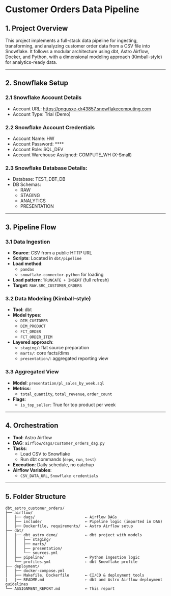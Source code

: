 # Customer Orders Data Pipeline

## 1. Project Overview

This project implements a full-stack data pipeline for ingesting, transforming, and analyzing customer order data from a CSV file into Snowflake. It follows a modular architecture using dbt, Astro Airflow, Docker, and Python, with a dimensional modeling approach (Kimball-style) for analytics-ready data.

---

## 2. Snowflake Setup

### 2.1 Snowflake Account Details
- Account URL: https://pnqusxe-dr43857.snowflakecomputing.com
- Account Type: Trial (Demo)

### 2.2 Snowflake Account Credentials
- Account Name: HW
- Account Password: ****
- Account Role: SQL_DEV
- Account Warehouse Assigned: COMPUTE_WH (X-Small)

### 2.3 Snowflake Database Details:
- Database: TEST_DBT_DB
- DB Schemas:
    - RAW
    - STAGING
    - ANALYTICS
    - PRESENTATION

---

## 3. Pipeline Flow

### 3.1 Data Ingestion

- **Source**: CSV from a public HTTP URL
- **Scripts**: Located in `dbt/pipeline`
- **Load method**:
  - `pandas`
  - `snowflake-connector-python` for loading
- **Load pattern**: `TRUNCATE + INSERT` (full refresh)
- **Target**: `RAW.SRC_CUSTOMER_ORDERS`

### 3.2 Data Modeling (Kimball-style)

- **Tool**: dbt
- **Model types**:
  - `DIM_CUSTOMER`
  - `DIM_PRODUCT`
  - `FCT_ORDER`
  - `FCT_ORDER_ITEM`
- **Layered approach**:
  - `staging/`: flat source preparation
  - `marts/`: core facts/dims
  - `presentation/`: aggregated reporting view

### 3.3 Aggregated View

- **Model**: `presentation/pl_sales_by_week.sql`
- **Metrics**:
  - `total_quantity`, `total_revenue`, `order_count`
- **Flags**:
  - `is_top_seller`: True for top product per week

---

## 4. Orchestration

- **Tool**: Astro Airflow
- **DAG**: `airflow/dags/customer_orders_dag.py`
- **Tasks**:
  - Load CSV to Snowflake
  - Run dbt commands (`deps`, `run`, `test`)
- **Execution**: Daily schedule, no catchup
- **Airflow Variables**:
  - `CSV_DATA_URL`, `Snowflake credentials`

---

## 5. Folder Structure

```text
dbt_astro_customer_orders/
├── airflow/
│   ├── dags/                      ← Airflow DAGs
│   ├── include/                   ← Pipeline logic (imported in DAG)
│   ├── Dockerfile, requirements/  ← Astro Airflow setup
├── dbt/
│   ├── dbt_astro_demo/            ← dbt project with models
│   │   ├── staging/
│   │   ├── marts/
│   │   ├── presentation/
│   │   └── sources.yml
│   ├── pipeline/                  ← Python ingestion logic
│   └── profiles.yml               ← dbt Snowflake profile
├── deployment/
│   ├── docker-compose.yml
│   ├── Makefile, Dockerfile       ← CI/CD & deployment tools
|   |── README.md                  ← dbt and Astro Airflow deployment guidelines
└── ASSIGNMENT_REPORT.md           ← This report
